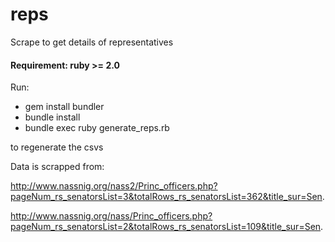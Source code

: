 # reps
Scrape to get details of representatives
#### Requirement: ruby >= 2.0

Run:
- gem install bundler
- bundle install
- bundle exec ruby generate_reps.rb

to regenerate the csvs

Data is scrapped from:

http://www.nassnig.org/nass2/Princ_officers.php?pageNum_rs_senatorsList=3&totalRows_rs_senatorsList=362&title_sur=Sen.

http://www.nassnig.org/nass/Princ_officers.php?pageNum_rs_senatorsList=2&totalRows_rs_senatorsList=109&title_sur=Sen.
